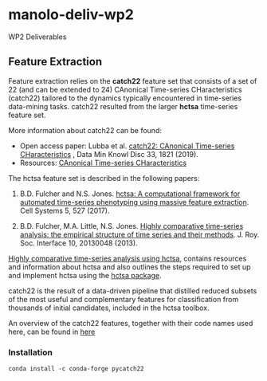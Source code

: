 # manolo-deliv-wp2
WP2 Deliverables

## Feature Extraction ##
Feature extraction relies on the **catch22** feature set that consists of a set of 22 (and can be extended to 24) CAnonical Time-series CHaracteristics (catch22) tailored to the dynamics typically encountered in time-series data-mining tasks. 
catch22 resulted from the larger **hctsa** time-series feature set.

More information about catch22 can be found:

- Open access paper:
Lubba et al. [catch22: CAnonical Time-series CHaracteristics](https://link.springer.com/article/10.1007/s10618-019-00647-x) , Data Min Knowl Disc 33, 1821 (2019).
- Resources: [CAnonical Time-series CHaracteristics](https://time-series-features.gitbook.io/catch22)

The hctsa feature set is described in the following papers:

1. B.D. Fulcher and N.S. Jones. [hctsa: A computational framework for automated time-series phenotyping using massive feature extraction](https://www.cell.com/cell-systems/fulltext/S2405-4712%2817%2930438-6). Cell Systems 5, 527 (2017).

2. B.D. Fulcher, M.A. Little, N.S. Jones. [Highly comparative time-series analysis: the empirical structure of time series and their methods](https://royalsocietypublishing.org/doi/full/10.1098/rsif.2013.0048). J. Roy. Soc. Interface 10, 20130048 (2013).

[Highly comparative time-series analysis using hctsa](https://time-series-features.gitbook.io/hctsa-manual), contains resources and information about hctsa and also outlines the steps required to set up and implement hctsa using the [hctsa package](https://github.com/benfulcher/hctsa). 

catch22 is the result of a data-driven pipeline that distilled reduced subsets of the
most useful and complementary features for classification from thousands of initial
candidates, included in the hctsa toolbox.

An overview of the catch22 features, together with their code names used here, can be found in [here](https://time-series-features.gitbook.io/catch22/information-about-catch22/feature-descriptions/feature-overview-table)


### Installation ###

```markdown
conda install -c conda-forge pycatch22